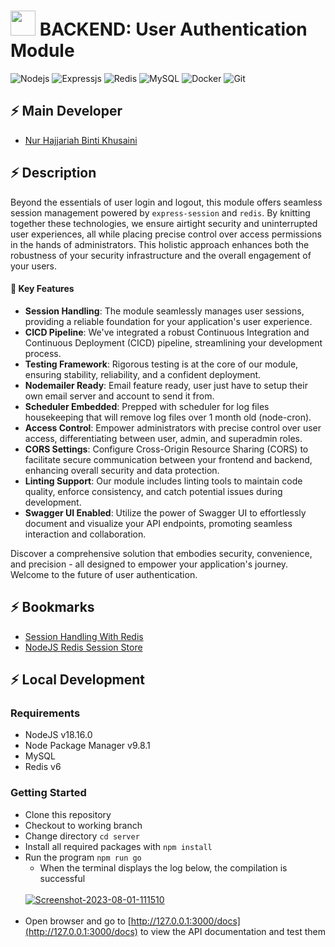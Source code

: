 # <img src="https://camo.githubusercontent.com/167ab640dc8baf89d5e743fc9c3e6857da0a8d905a1915bd9415665b633cf2f2/68747470733a2f2f6d656469612e74656e6f722e636f6d2f696d616765732f66303032656537643235373266303837383431623534373836306363373333392f74656e6f722e676966" width="40px"> BACKEND: User Authentication Module 



![Nodejs](https://img.shields.io/badge/-Nodejs-black?style=flat-square&logo=Node.js)
![Expressjs](https://img.shields.io/badge/-Expressjs-black?style=flat-square&logo=express)
![Redis](https://img.shields.io/badge/-Redis-black?style=flat-square&logo=redis)
![MySQL](https://img.shields.io/badge/-MySQL-black?style=flat-square&logo=mysql)
![Docker](https://img.shields.io/badge/-Docker-black?style=flat-square&logo=docker)
![Git](https://img.shields.io/badge/-Git-black?style=flat-square&logo=git)

## ⚡ Main Developer
- [Nur Hajjariah Binti Khusaini](https://gitlab.sains.com.my/hajjariah)

## ⚡ Description
Beyond the essentials of user login and logout, this module offers seamless session management powered by `express-session` and `redis`. By knitting together these technologies, we ensure airtight security and uninterrupted user experiences, all while placing precise control over access permissions in the hands of administrators. This holistic approach enhances both the robustness of your security infrastructure and the overall engagement of your users.


#### 🌟 Key Features
- **Session Handling**: The module seamlessly manages user sessions, providing a reliable foundation for your application's user experience.
- **CICD Pipeline**: We've integrated a robust Continuous Integration and Continuous Deployment (CICD) pipeline, streamlining your development process.
- **Testing Framework**: Rigorous testing is at the core of our module, ensuring stability, reliability, and a confident deployment.
- **Nodemailer Ready**: Email feature ready, user just have to setup their own email server and account to send it from.
- **Scheduler Embedded**: Prepped with scheduler for log files housekeeping that will remove log files over 1 month old (node-cron).
- **Access Control**: Empower administrators with precise control over user access, differentiating between user, admin, and superadmin roles.
- **CORS Settings**: Configure Cross-Origin Resource Sharing (CORS) to facilitate secure communication between your frontend and backend, enhancing overall security and data protection.
- **Linting Support**: Our module includes linting tools to maintain code quality, enforce consistency, and catch potential issues during development.
- **Swagger UI Enabled**: Utilize the power of Swagger UI to effortlessly document and visualize your API endpoints, promoting seamless interaction and collaboration.

Discover a comprehensive solution that embodies security, convenience, and precision - all designed to empower your application's journey. Welcome to the future of user authentication.


## ⚡ Bookmarks
- [Session Handling With Redis](https://www.youtube.com/watch?v=AlE021bw3Fc&list=PL1Nml43UBm6fPP7cW9pAFTdZ_9QX2mBn2&index=4) 
- [NodeJS Redis Session Store](https://github.com/chamithrepo/nodejs-redis-session-store/tree/main)

## ⚡ Local Development

### Requirements
- NodeJS v18.16.0
- Node Package Manager v9.8.1
- MySQL
- Redis v6

### Getting Started
- Clone this repository 
- Checkout to working branch
- Change directory ```cd server```
- Install all required packages with ```npm install```
- Run the program ```npm run go```
    - When the terminal displays the log below, the compilation is successful
    <br>
    <a href="https://imgbb.com/"><img src="https://i.ibb.co/k9zVtZm/Screenshot-2023-08-01-111510.png" alt="Screenshot-2023-08-01-111510" border="0"></a><br /><a target='_blank' href='https://imgbb.com/'></a><br />
- Open browser and go to [http://127.0.0.1:3000/docs](http://127.0.0.1:3000/docs) to view the API documentation and test them

